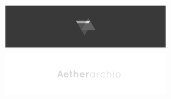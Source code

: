 <div align="center">

![aetherarchio-flat-banner-mono](resources/aetherarchio-flat-banner-mono.png)

![aetherarchio-text](resources/aetherarchio-text.png)

</div>
